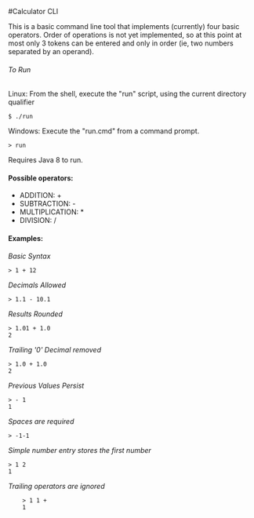#Calculator CLI

This is a basic command line tool that implements 
(currently) four basic operators. Order of operations
is not yet implemented, so at this point at most 
only 3 tokens can be entered and only in order 
(ie, two numbers separated by an operand).

###### To Run ######

Linux: From the shell, execute the "run" script, using the current directory qualifier

    $ ./run
    
Windows: Execute the "run.cmd" from a command prompt.

    > run
    
Requires Java 8 to run.

#### Possible operators: 
* ADDITION: +
* SUBTRACTION: -
* MULTIPLICATION: * 
* DIVISION: /

#### Examples:
  
*Basic Syntax*

    > 1 + 12
*Decimals Allowed*

    > 1.1 - 10.1 
        
*Results Rounded*

    > 1.01 + 1.0
    2 

*Trailing '0' Decimal removed* 
    
    > 1.0 + 1.0
    2
     
*Previous Values Persist*
 
    > - 1
    1
     
*Spaces are required*
 
    > -1-1 

*Simple number entry stores the first number*
 
    > 1 2
    1
         
*Trailing operators are ignored*
 
        > 1 1 +
        1
        
